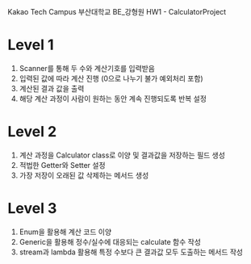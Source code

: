 Kakao Tech Campus
부산대학교 BE_강형원 HW1 - CalculatorProject

# Level 1
1. Scanner를 통해 두 수와 계산기호를 입력받음
2. 입력된 값에 따라 계산 진행 (0으로 나누기 불가 예외처리 포함)
3. 계산된 결과 값을 출력
4. 해당 계산 과정이 사람이 원하는 동안 계속 진행되도록 반복 설정

# Level 2
1. 계산 과정을 Calculator class로 이양 및 결과값을 저장하는 필드 생성
2. 적법한 Getter와 Setter 설정
3. 가장 저장이 오래된 값 삭제하는 메서드 생성

# Level 3
1. Enum을 활용해 계산 코드 이양
2. Generic을 활용해 정수/실수에 대응되는 calculate 함수 작성
3. stream과 lambda 활용해 특정 수보다 큰 결과값 모두 도출하는 메서드 작성
